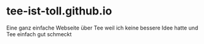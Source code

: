 # tee-ist-toll.github.io
Eine ganz einfache Webseite über Tee weil ich keine bessere Idee hatte und Tee einfach gut schmeckt
